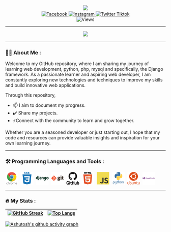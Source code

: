 <div id="header" align="center">
  <img src="https://media.giphy.com/media/M9gbBd9nbDrOTu1Mqx/giphy.gif" width="100"/>

  <div id="badges">
    <a href="https://web.facebook.com/Gem.Rey13/?_rdc=1&_rdr">
      <img src="https://img.shields.io/badge/Facebook-blue?logo=facebook&logoColor=white&style=for-the-badge" alt="Facebook"/>
    </a>
    <a href="https://www.instagram.com/gemrey.ranola/">
      <img src="https://img.shields.io/badge/Instagram-red?style=for-the-badge&logo=Instagram&logoColor=white" alt="Instagram"/>
    </a>
    <a href="https://www.tiktok.com/@gem.rey">
      <img src="https://img.shields.io/badge/Tiktok-blue?style=for-the-badge&logo=tiktok&logoColor=white" alt="Twitter Tiktok"/>
    </a>
  </div>

  <img src="https://komarev.com/ghpvc/?username=gemrey13&style=flat-square&color=blue" alt="Views"/>
</div>

---
<div align="center">
  <img src="https://media.giphy.com/media/dWesBcTLavkZuG35MI/giphy.gif" width="600"/>
</div>

---

### :man_technologist: About Me :
Welcome to my GitHub repository, where I am sharing my journey of learning web development, python, php, mysql and specifically, the Django framework. As a passionate learner and aspiring web developer, I am constantly exploring new technologies and techniques to improve my skills and build innovative web applications.

Through this repository, 
- :mailbox: I aim to document my progress.
- :heavy_check_mark: Share my projects.
- :zap:Connect with the community to learn and grow together. 

Whether you are a seasoned developer or just starting out, I hope that my code and resources can provide valuable insights and inspiration for your own learning journey.

---

### :hammer_and_wrench: Programming Languages and Tools :
<div>
  <img src="https://github.com/devicons/devicon/blob/master/icons/chrome/chrome-original-wordmark.svg" alt="Chrome" width="40" height="40">&nbsp;
  <img src="https://github.com/devicons/devicon/blob/master/icons/css3/css3-plain-wordmark.svg" alt="Css3" width="40" height="40">&nbsp;
  <img src="https://github.com/devicons/devicon/blob/master/icons/django/django-plain-wordmark.svg" alt="Django" width="40" height="40">&nbsp;
  <img src="https://github.com/devicons/devicon/blob/master/icons/git/git-original-wordmark.svg" alt="Git" width="40" height="40">&nbsp;
  <img src="https://github.com/devicons/devicon/blob/master/icons/github/github-original-wordmark.svg" alt="Github" width="40" height="40">&nbsp;
  <img src="https://github.com/devicons/devicon/blob/master/icons/html5/html5-original-wordmark.svg" alt="Html5" width="40" height="40">&nbsp;
  <img src="https://github.com/devicons/devicon/blob/master/icons/javascript/javascript-original.svg" alt="Javascript" width="40" height="40">&nbsp;
  <img src="https://github.com/devicons/devicon/blob/master/icons/python/python-original-wordmark.svg" alt="Python" width="40" height="40">&nbsp;
  <img src="https://github.com/devicons/devicon/blob/master/icons/ubuntu/ubuntu-plain-wordmark.svg" alt="Ubuntu" width="40" height="40">&nbsp;
  <img src="https://github.com/devicons/devicon/blob/master/icons/visualstudio/visualstudio-plain-wordmark.svg" alt="VScode" width="40" height="40">&nbsp;
</div>

---

### :fire: My Stats :
| [![GitHub Streak](http://github-readme-streak-stats.herokuapp.com?user=gemrey13&theme=dark&hide_border=true&date_format=M%20j%5B%2C%20Y%5D&mode=weekly)](https://git.io/streak-stats) | [![Top Langs](https://github-readme-stats.vercel.app/api/top-langs/?username=gemrey13&layout=compact&theme=vision-friendly-dark)](https://github.com/anuraghazra/github-readme-stats) |
|---|---|


[![Ashutosh's github activity graph](https://github-readme-activity-graph.cyclic.app/graph?username=gemrey13&theme=dracula)](https://github.com/ashutosh00710/github-readme-activity-graph)
